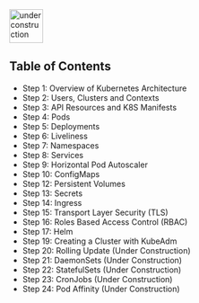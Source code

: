  <img src="http://www.gosc.org/_Media/under-construction-yellow-d_med.png" width="60" alt="under construction" />

## Table of Contents

* Step 1: Overview of Kubernetes Architecture
* Step 2: Users, Clusters and Contexts
* Step 3: API Resources and K8S Manifests
* Step 4: Pods
* Step 5: Deployments
* Step 6: Liveliness
* Step 7: Namespaces
* Step 8: Services
* Step 9: Horizontal Pod Autoscaler
* Step 10: ConfigMaps
* Step 12: Persistent Volumes
* Step 13: Secrets
* Step 14: Ingress
* Step 15: Transport Layer Security (TLS)
* Step 16: Roles Based Access Control (RBAC)
* Step 17: Helm
* Step 19: Creating a Cluster with KubeAdm
* Step 20: Rolling Update (Under Construction)
* Step 21: DaemonSets  (Under Construction)
* Step 22: StatefulSets (Under Construction)
* Step 23: CronJobs (Under Construction)
* Step 24: Pod Affinity (Under Construction)

